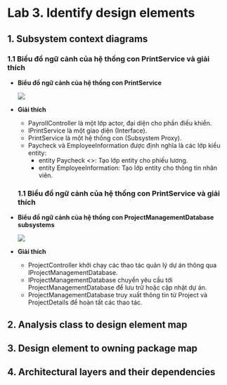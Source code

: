 # Lab 3. Identify design elements

## 1. Subsystem context diagrams
  ### 1.1 Biểu đồ ngữ cảnh của hệ thống con PrintService và giải thích
- **Biểu đồ ngữ cảnh của hệ thống con PrintService**
  
  ![](https://www.planttext.com/api/plantuml/png/j95D3e8m44RtFKMNciW5Y24cnWKx8YUePP29fIN3-DEpkV18Ni5Y322oTTLClpVp9ktp_jYqh8ZFjH5AioEPAK_EcAspt9r0Sht-54aYm3Aobsb6Q3a7kg260AIMWKgbOK0cH7u-jBvbg4FWRdx4AQyhqAV0xDutGxIh6-CyG6fBHxLYT5Q8t_qYmcF5KJBPAfPDLmO-DzWiL2-AU-TAmaWHWXdZKdoFxMt_aOblMU6kjdCDu_R0X701MG0hDErymypiSI-ENtG3jkZ-_mK00F__0m00)

- **Giải thích**
    -  PayrollController là một lớp actor, đại diện cho phần điều khiển.
    -  IPrintService là một giao diện (Interface).
    -  PrintService là một hệ thống con (Subsystem Proxy).
    -  Paycheck và EmployeeInformation được định nghĩa là các lớp kiểu entity:
       - entity Paycheck <<Entity>>: Tạo lớp entity cho phiếu lương.
       - entity EmployeeInformation: Tạo lớp entity cho thông tin nhân viên.

  ### 1.1 Biểu đồ ngữ cảnh của hệ thống con PrintService và giải thích
- **Biểu đồ ngữ cảnh của hệ thống con ProjectManagementDatabase subsystems**
  
  ![](https://www.planttext.com/api/plantuml/png/j9AnJiCm48PtFyLjW4HV8AgYIfIXGoK4Jt1nhebHQaVsfMhcYWTXO2XCI4naO8Xua3m1hu1BqmQ85B4mMRxxVFztaZ-gjubZj5miCu6IZOKhQsv9yeNHR4sMaONnkBs4eI3DYakOjTGSDIQqzDKfCaReoDCppMGNAAdZX_2R8dAbOrhkg7NPU-IHowz2hpCbHfMvxu3ewu-iIb8UXKFI0JXSKTi_pTlWu11q3ldFnE2NmfaO67uK-CzySGBpzwq2hXyroBJU6eXKKsqAYFrnfy4rrJEmBKfO5yth0mEdzOjEW9K6RgedaFMzz4MFxO-D65YfsyQxN1DRHIiwM4Ayj_hRW6wdtXoNarGB9P6LqKw82UbuzrC_0G00__y30000)

- **Giải thích**
    -  ProjectController khởi chạy các thao tác quản lý dự án thông qua IProjectManagementDatabase.
    -  IProjectManagementDatabase chuyển yêu cầu tới ProjectManagementDatabase để lưu trữ hoặc cập nhật dự án.
    -  ProjectManagementDatabase truy xuất thông tin từ Project và ProjectDetails để hoàn tất các thao tác.
  
## 2. Analysis class to design element map

## 3. Design element to owning package map

## 4. Architectural layers and their dependencies


